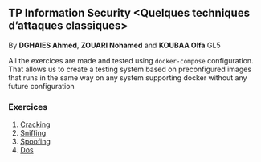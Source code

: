 ## TP Information Security <Quelques techniques d’attaques classiques>
By **DGHAIES Ahmed**, **ZOUARI Nohamed** and **KOUBAA Olfa** GL5

All the exercices are made and tested using `docker-compose` configuration. That allows us to create a testing system based on preconfigured images that runs in the same way on any system supporting docker without any future configuration

### Exercices
1. [Cracking](./Ex_1)
2. [Sniffing](./Ex_2)
3. [Spoofing](./Ex_3)
4. [Dos](./EX_4)

